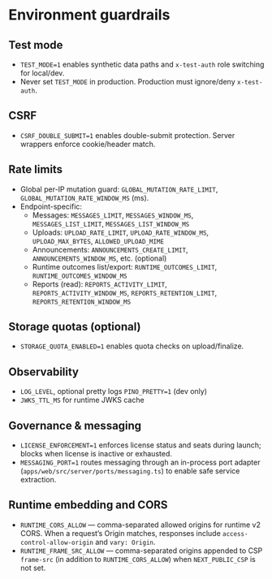 # Environment guardrails

## Test mode
- `TEST_MODE=1` enables synthetic data paths and `x-test-auth` role switching for local/dev.
- Never set `TEST_MODE` in production. Production must ignore/deny `x-test-auth`.

## CSRF
- `CSRF_DOUBLE_SUBMIT=1` enables double-submit protection. Server wrappers enforce cookie/header match.

## Rate limits
- Global per-IP mutation guard: `GLOBAL_MUTATION_RATE_LIMIT`, `GLOBAL_MUTATION_RATE_WINDOW_MS` (ms).
- Endpoint-specific:
  - Messages: `MESSAGES_LIMIT`, `MESSAGES_WINDOW_MS`, `MESSAGES_LIST_LIMIT`, `MESSAGES_LIST_WINDOW_MS`
  - Uploads: `UPLOAD_RATE_LIMIT`, `UPLOAD_RATE_WINDOW_MS`, `UPLOAD_MAX_BYTES`, `ALLOWED_UPLOAD_MIME`
  - Announcements: `ANNOUNCEMENTS_CREATE_LIMIT`, `ANNOUNCEMENTS_WINDOW_MS`, etc. (optional)
  - Runtime outcomes list/export: `RUNTIME_OUTCOMES_LIMIT`, `RUNTIME_OUTCOMES_WINDOW_MS`
  - Reports (read): `REPORTS_ACTIVITY_LIMIT`, `REPORTS_ACTIVITY_WINDOW_MS`, `REPORTS_RETENTION_LIMIT`, `REPORTS_RETENTION_WINDOW_MS`

## Storage quotas (optional)
- `STORAGE_QUOTA_ENABLED=1` enables quota checks on upload/finalize.

## Observability
- `LOG_LEVEL`, optional pretty logs `PINO_PRETTY=1` (dev only)
- `JWKS_TTL_MS` for runtime JWKS cache

## Governance & messaging
- `LICENSE_ENFORCEMENT=1` enforces license status and seats during launch; blocks when license is inactive or exhausted.
- `MESSAGING_PORT=1` routes messaging through an in-process port adapter (`apps/web/src/server/ports/messaging.ts`) to enable safe service extraction.

## Runtime embedding and CORS
- `RUNTIME_CORS_ALLOW` — comma-separated allowed origins for runtime v2 CORS. When a request’s Origin matches, responses include `access-control-allow-origin` and `vary: Origin`.
- `RUNTIME_FRAME_SRC_ALLOW` — comma-separated origins appended to CSP `frame-src` (in addition to `RUNTIME_CORS_ALLOW`) when `NEXT_PUBLIC_CSP` is not set.


